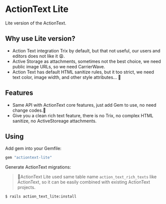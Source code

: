 # ActionText Lite

Lite version of the ActionText.

## Why use Lite version?

- Action Text integration Trix by default, but that not useful, our users and editors does not like it 😩.
- Active Storage as attachments, sometimes not the best choice, we need public image URLs, so we need CarrierWave.
- Action Text has default HTML sanitize rules, but it too strict, we need text color, image width, and other style attributes... 🥺

## Features

- Same API with ActionText core features, just add Gem to use, no need change codes.🎊
- Give you a clean rich text feature, there is no Trix, no complex HTML sanitize, no ActiveStoreage attachments.

## Using

Add gem into your Gemfile:

```rb
gem "actiontext-lite"
```

Generate ActionText migrations:

> 🎁ActionText Lite used same table name `action_text_rich_texts` like ActionText, so it can be easily combined with existing ActionText projects.

```bash
$ rails action_text_lite:install
```
